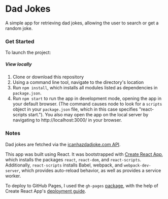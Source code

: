 Dad Jokes
======

A simple app for retrieving dad jokes, allowing the user to search or get a random joke.

### Get Started

To launch the project:

##### View locally
1. Clone or download this repository
2. Using a command line tool, navigate to the directory's location
3. Run `npm install`, which installs all modules listed as dependencies in `package.json`.
4. Run `npm start` to run the app in development mode, opening the app in your default browser. (The command causes node to look for a `scripts` object in your `package.json` file, which in this case specifies "react-scripts start."). You also may open the app on the local server by navigating to http://localhost:3000/ in your browser.

### Notes

Dad jokes are fetched via the [icanhazdadjoke.com API](https://icanhazdadjoke.com/api).

This app was built using React. It was bootstrapped with [Create React App](https://github.com/facebook/create-react-app), which installs the packages `react`, `react-dom`, and `react-scripts`. Additionally, `react-scripts` installs Babel, webpack, and `webpack-dev-server`, which provides auto-reload behavior, as well as provides a service worker.

To deploy to GitHub Pages, I used the `gh-pages` [package](https://www.npmjs.com/package/gh-pages), with the help of Create React App's [deployment guide](https://facebook.github.io/create-react-app/docs/deployment#github-pages-https-pagesgithubcom).

